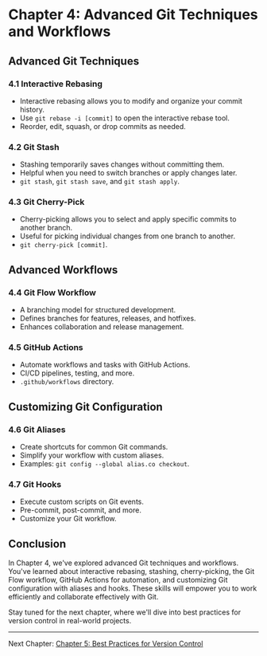 # Chapter 4: Advanced Git Techniques and Workflows

## Advanced Git Techniques

### 4.1 Interactive Rebasing
- Interactive rebasing allows you to modify and organize your commit history.
- Use `git rebase -i [commit]` to open the interactive rebase tool.
- Reorder, edit, squash, or drop commits as needed.

### 4.2 Git Stash
- Stashing temporarily saves changes without committing them.
- Helpful when you need to switch branches or apply changes later.
- `git stash`, `git stash save`, and `git stash apply`.

### 4.3 Git Cherry-Pick
- Cherry-picking allows you to select and apply specific commits to another branch.
- Useful for picking individual changes from one branch to another.
- `git cherry-pick [commit]`.

## Advanced Workflows

### 4.4 Git Flow Workflow
- A branching model for structured development.
- Defines branches for features, releases, and hotfixes.
- Enhances collaboration and release management.

### 4.5 GitHub Actions
- Automate workflows and tasks with GitHub Actions.
- CI/CD pipelines, testing, and more.
- `.github/workflows` directory.

## Customizing Git Configuration

### 4.6 Git Aliases
- Create shortcuts for common Git commands.
- Simplify your workflow with custom aliases.
- Examples: `git config --global alias.co checkout`.

### 4.7 Git Hooks
- Execute custom scripts on Git events.
- Pre-commit, post-commit, and more.
- Customize your Git workflow.

## Conclusion
In Chapter 4, we've explored advanced Git techniques and workflows. You've learned about interactive rebasing, stashing, cherry-picking, the Git Flow workflow, GitHub Actions for automation, and customizing Git configuration with aliases and hooks. These skills will empower you to work efficiently and collaborate effectively with Git.

Stay tuned for the next chapter, where we'll dive into best practices for version control in real-world projects.

---

Next Chapter: [Chapter 5: Best Practices for Version Control](./chapter5.md)
